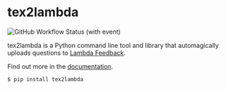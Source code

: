 # tex2lambda

![GitHub Workflow Status (with event)](https://img.shields.io/github/actions/workflow/status/lambda-feedback/tex2lambda/deploy-docs.yml?style=flat-square&logo=github&label=docs)

tex2lambda is a Python command line tool and library that automagically uploads questions to [Lambda Feedback](https://lambdafeedback.com/).

Find out more in the [documentation](https://lambda-feedback.github.io/tex2lambda/).

```
$ pip install tex2lambda
```

